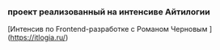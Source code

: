 ### проект реализованный на интенсиве Айтилогии ###
[Интенсив по Frontend-разработке с Романом Черновым ] (https://itlogia.ru/)

